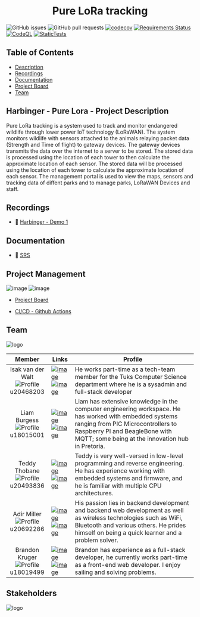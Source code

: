 <h1 align="center"> Pure LoRa tracking </h1>

![GitHub issues](https://img.shields.io/github/issues/COS301-SE-2022/Pure-LoRa-Tracking)
![GitHub pull requests](https://img.shields.io/github/issues-pr/COS301-SE-2022/Pure-LoRa-Tracking)
[![codecov](https://codecov.io/gh/COS301-SE-2022/Pure-LoRa-Tracking/branch/main/graph/badge.svg?token=2BANYONTYU)](https://codecov.io/gh/COS301-SE-2022/Pure-LoRa-Tracking)
[![Requirements Status](https://requires.io/github/COS301-SE-2022/Pure-LoRa-Tracking/requirements.svg?branch=master)](https://requires.io/github/COS301-SE-2022/Pure-LoRa-Tracking/requirements/?branch=master)
[![CodeQL](https://github.com/COS301-SE-2022/Pure-LoRa-Tracking/actions/workflows/codeql-analysis.yml/badge.svg?branch=main)](https://github.com/COS301-SE-2022/Pure-LoRa-Tracking/actions/workflows/codeql-analysis.yml)
[![StaticTests](https://github.com/COS301-SE-2022/Pure-LoRa-Tracking/actions/workflows/tests.yml/badge.svg?branch=main)](https://github.com/COS301-SE-2022/Pure-LoRa-Tracking/actions/workflows/tests.yml)

## Table of Contents

- [Description](#harbinger---pure-lora---project-description)
- [Recordings](#recordings)
- [Documentation](#documentation)
- [Project Board](#project-management)
- [Team](#team)

## Harbinger - Pure Lora - Project Description

Pure LoRa tracking is a system used to track and monitor endangered wildlife through lower power IoT technology (LoRaWAN). The system monitors wildlife with sensors attached to the animals relaying packet data (Strength and Time of flight) to gateway devices. The gateway devices transmits the data over the internet to a server to be stored. The stored data is processed using the location of each tower to then calculate the approximate location of each sensor.
The stored data will be processed using the location of each tower to calculate the approximate location of each sensor. The management portal is used to view the maps, sensors and tracking data of diffent parks and to manage parks, LoRaWAN Devices and staff.

## Recordings

- :camera_flash: [Harbinger - Demo 1](https://drive.google.com/drive/folders/1OSZ9ZjXkm9B6pDN3Ymqg1wm7x4l2SqPE?usp=sharing)

## Documentation

- :page_facing_up: [SRS](https://docs.google.com/document/d/1f_poZjREHVOXTHFxO15pyZQBPYSx1QV19H5TOpUgPdA/edit?usp=sharing)

## Project Management

![image](https://img.shields.io/badge/GitHub-100000?style=for-the-badge&logo=github&logoColor=white)
![image](https://img.shields.io/badge/GitHub_Actions-2088FF?style=for-the-badge&logo=github-actions&logoColor=white)

- [Project Board](https://github.com/COS301-SE-2022/Pure-LoRa-Tracking/projects/1)

- [CI/CD - Github Actions](https://github.com/COS301-SE-2022/Pure-LoRa-Tracking/actions)

## Team

![logo](https://drive.google.com/uc?export=view&id=131Fjf4g_MGi66OhHG9QFncUXpCF40cSi)

| Member | Links | Profile |
|:-:|-|-|
| Isak van der Walt <br> ![Profile](https://icon-library.com/images/profile-image-icon/profile-image-icon-5.jpg)<br> u20468203| [![image](https://img.shields.io/badge/LinkedIn-0077B5?style=for-the-badge&logo=linkedin&logoColor=white "LinkedIn Profile")](https://www.linkedin.com/in/isakvdw/) <br> [![image](https://img.shields.io/badge/GitHub-100000?style=for-the-badge&logo=github&logoColor=white "Github Profile")](https://github.com/Isakvdw) | He works part-time as a tech-team member for the Tuks Computer Science department where he is a sysadmin and full-stack developer |
| Liam Burgess <br> ![Profile](https://icon-library.com/images/profile-image-icon/profile-image-icon-5.jpg)<br> u18015001| [![image](https://img.shields.io/badge/LinkedIn-0077B5?style=for-the-badge&logo=linkedin&logoColor=white "LinkedIn Profile")](https://www.linkedin.com/in/LiamBurgesss/) <br> [![image](https://img.shields.io/badge/GitHub-100000?style=for-the-badge&logo=github&logoColor=white "Github Profile")](https://github.com/LiamB299) | Liam has extensive knowledge in the computer engineering workspace. He has worked with embedded systems ranging from PIC Microcontrollers to Raspberry PI and BeagleBone with MQTT; some being at the innovation hub in Pretoria. |
|Teddy Thobane <br> ![Profile](https://icon-library.com/images/profile-image-icon/profile-image-icon-5.jpg)<br> u20493836| [![image](https://img.shields.io/badge/LinkedIn-0077B5?style=for-the-badge&logo=linkedin&logoColor=white "LinkedIn Profile")](https://www.linkedin.com/in/theodore-thobane-02018b238/) <br> [![image](https://img.shields.io/badge/GitHub-100000?style=for-the-badge&logo=github&logoColor=white "Github Profile")](https://github.com/0x0L0RD) | Teddy is very well-versed in low-level programming and reverse engineering. He has experience working with embedded systems and firmware, and he is familiar with multiple CPU architectures.  |
|Adir Miller <br> ![Profile](https://icon-library.com/images/profile-image-icon/profile-image-icon-5.jpg)<br> u20692286| [![image](https://img.shields.io/badge/LinkedIn-0077B5?style=for-the-badge&logo=linkedin&logoColor=white "LinkedIn Profile")](https://www.linkedin.com/in/adir-miller/) <br> [![image](https://img.shields.io/badge/GitHub-100000?style=for-the-badge&logo=github&logoColor=white "Github Profile")](https://github.com/MildogMiller) | His passion lies in backend development and backend web development as well as wireless technologies such as WiFi, Bluetooth and various others. He prides himself on being a quick learner and a problem solver.  |
|Brandon Kruger <br> ![Profile](https://icon-library.com/images/profile-image-icon/profile-image-icon-5.jpg)<br> u18019499| [![image](https://img.shields.io/badge/LinkedIn-0077B5?style=for-the-badge&logo=linkedin&logoColor=white "LinkedIn Profile")](https://www.linkedin.com/in/brandon-kruger/) <br> [![image](https://img.shields.io/badge/GitHub-100000?style=for-the-badge&logo=github&logoColor=white "Github Profile")](https://github.com/brandon-c-k) | Brandon has experience as a full-stack developer, he currently works part-time as a front-end web developer. I enjoy sailing and solving problems. |

## Stakeholders

![logo](https://drive.google.com/uc?export=view&id=1sISnGcBXNFtzm8NuPyR7-aDLr7uD1ore)
